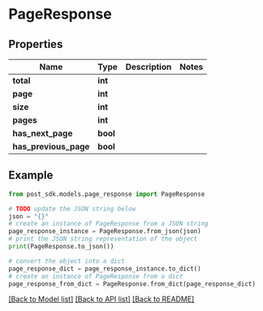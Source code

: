 # PageResponse


## Properties

Name | Type | Description | Notes
------------ | ------------- | ------------- | -------------
**total** | **int** |  | 
**page** | **int** |  | 
**size** | **int** |  | 
**pages** | **int** |  | 
**has_next_page** | **bool** |  | 
**has_previous_page** | **bool** |  | 

## Example

```python
from post_sdk.models.page_response import PageResponse

# TODO update the JSON string below
json = "{}"
# create an instance of PageResponse from a JSON string
page_response_instance = PageResponse.from_json(json)
# print the JSON string representation of the object
print(PageResponse.to_json())

# convert the object into a dict
page_response_dict = page_response_instance.to_dict()
# create an instance of PageResponse from a dict
page_response_from_dict = PageResponse.from_dict(page_response_dict)
```
[[Back to Model list]](../README.md#documentation-for-models) [[Back to API list]](../README.md#documentation-for-api-endpoints) [[Back to README]](../README.md)


